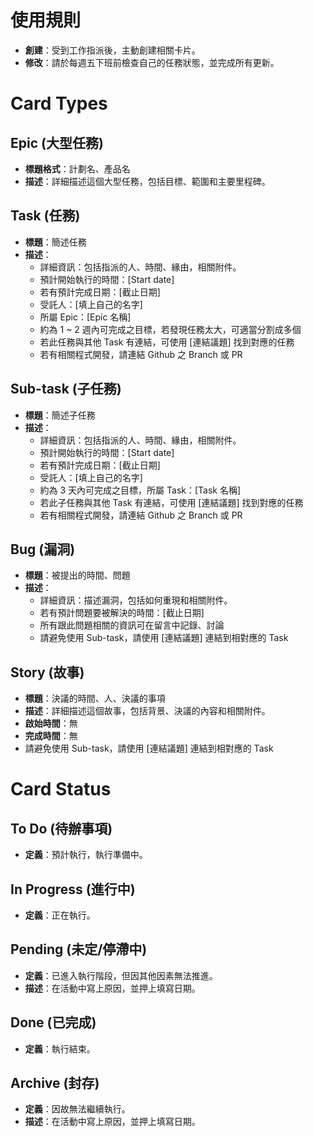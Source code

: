 # 使用規則
- **創建**：受到工作指派後，主動創建相關卡片。
- **修改**：請於每週五下班前檢查自己的任務狀態，並完成所有更新。  

# Card Types
## Epic (大型任務)
- **標題格式**：計劃名、產品名
- **描述**：詳細描述這個大型任務，包括目標、範圍和主要里程碑。

## Task (任務)
- **標題**：簡述任務
- **描述**：
  - 詳細資訊：包括指派的人、時間、緣由，相關附件。
  - 預計開始執行的時間：[Start date]
  - 若有預計完成日期：[截止日期]
  - 受託人：[填上自己的名字]
  - 所屬 Epic：[Epic 名稱]
  - 約為 1 ~ 2 週內可完成之目標，若發現任務太大，可適當分割成多個
  - 若此任務與其他 Task 有連結，可使用 [連結議題] 找到對應的任務
  - 若有相關程式開發，請連結 Github 之 Branch 或 PR

## Sub-task (子任務)
- **標題**：簡述子任務
- **描述**：
  - 詳細資訊：包括指派的人、時間、緣由，相關附件。
  - 預計開始執行的時間：[Start date]
  - 若有預計完成日期：[截止日期]
  - 受託人：[填上自己的名字]
  - 約為 3 天內可完成之目標，所屬 Task：[Task 名稱]
  - 若此子任務與其他 Task 有連結，可使用 [連結議題] 找到對應的任務
  - 若有相關程式開發，請連結 Github 之 Branch 或 PR

## Bug (漏洞)
- **標題**：被提出的時間、問題
- **描述**：
  - 詳細資訊：描述漏洞，包括如何重現和相關附件。
  - 若有預計問題要被解決的時間：[截止日期]
  - 所有跟此問題相關的資訊可在留言中記錄、討論
  - 請避免使用 Sub-task，請使用 [連結議題] 連結到相對應的 Task

## Story (故事)
- **標題**：決議的時間、人、決議的事項
- **描述**：詳細描述這個故事，包括背景、決議的內容和相關附件。
- **啟始時間**：無
- **完成時間**：無
- 請避免使用 Sub-task，請使用 [連結議題] 連結到相對應的 Task



# Card Status
## To Do (待辦事項)
- **定義**：預計執行，執行準備中。

## In Progress (進行中)
- **定義**：正在執行。

## Pending (未定/停滯中)
- **定義**：已進入執行階段，但因其他因素無法推進。
- **描述**：在活動中寫上原因，並押上填寫日期。

## Done (已完成)
- **定義**：執行結束。

## Archive (封存)
- **定義**：因故無法繼續執行。
- **描述**：在活動中寫上原因，並押上填寫日期。

